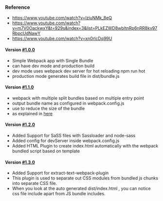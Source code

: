 
### Reference
* https://www.youtube.com/watch?v=lziuNMk_8eQ
* https://www.youtube.com/watch?v=m7V0OackwxY&t=929s&index=3&list=PLkEZWD8wbltnRp6nRR8kv97RbpcUdNawY
* https://www.youtube.com/watch?v=xn0rlcDq99U

#### __Version [#1.0.0](https://github.com/Geetha1212/webpack-app/releases/tag/1.0.0)__
* Simple Webpack app with Single Bundle
* can have dev mode and production build
* dev mode uses webpack dev server for hot reloading npm run hot
* production mode generates build file in dist/bundle.js

#### __Version [#1.1.0](https://github.com/Geetha1212/webpack-app/releases/tag/1.1.0)__
* webpack with multiple split bundles based on multiple entry point
* output bundle name as configured in webpack.config.js
* use to reduce the size of the bundle
* as explained in [here](https://webpack.github.io/docs/multiple-entry-points.html)


#### __Version [#1.2.0](https://github.com/Geetha1212/webpack-app/releases/tag/1.2.0)__
* Added Support for SaSS files with Sassloader and node-sass
* Added config for devServer inside webpack.config.js
* Added HTML Plugin to create index.html automatically with the webpack bundled script based on template

#### __Version [#1.3.0](https://github.com/Geetha1212/webpack-app/releases/tag/1.3.0)__
* Added Support for extract-text-webpack-plugin
* This plugin is used to separate out CSS modules from bundled js chunks into separate CSS file.
* When you look at the auto generated dist/index.html , you can notice css file include apart from JS bundle includes.
